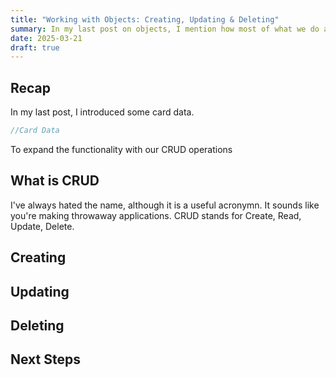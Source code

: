 ```yaml
---
title: "Working with Objects: Creating, Updating & Deleting"
summary: In my last post on objects, I mention how most of what we do as javascript developers is working with objects. It's foundational to building javascript applications. We spoke about Filtering, Searching, and Sorting. In this post I'll go through three aspects of CRUD. Create, Update and Delete.
date: 2025-03-21
draft: true
---
```


<h2>Recap</h2>
<p>In my last post, I introduced some card data.</p>

```js
//Card Data
```

<p>To expand the functionality with our CRUD operations

<h2>What is CRUD</h2>
<p>I've always hated the name, although it is a useful acronymn. It sounds like you're making throwaway applications. CRUD stands for Create, Read, Update, Delete.

<h2>Creating</h2>

<h2>Updating</h2>

<h2>Deleting</h2>

<h2>Next Steps</h2>

